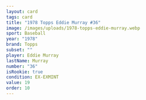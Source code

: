```yaml
---
layout: card
tags: card
title: "1978 Topps Eddie Murray #36"
image: /images/uploads/1978-topps-eddie-murray.webp
sport: Baseball
year: "1978"
brand: Topps
subset: ""
player: Eddie Murray
lastName: Murray
number: "36"
isRookie: true
condition: EX-EXMINT
value: 19
order: 10
---
```

